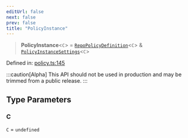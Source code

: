 ```yaml
---
editUrl: false
next: false
prev: false
title: "PolicyInstance"
---
```


> **PolicyInstance**\<`C`\> = [`RepoPolicyDefinition`](/api/interfaces/repopolicydefinition/)\<`C`\> & [`PolicyInstanceSettings`](/api/interfaces/policyinstancesettings/)\<`C`\>

Defined in: [policy.ts:145](https://github.com/tylerbutler/tools-monorepo/blob/main/packages/repopo/src/policy.ts#L145)

:::caution[Alpha]
This API should not be used in production and may be trimmed from a public release.
:::

## Type Parameters

### C

`C` = `undefined`
